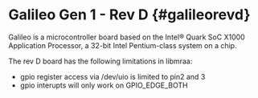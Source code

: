 Galileo Gen 1 - Rev D                            {#galileorevd}
=====================

Galileo is a microcontroller board based on the Intel® Quark SoC X1000
Application Processor, a 32-bit Intel Pentium-class system on a chip.

The rev D board has the following limitations in libmraa:

- gpio register access via /dev/uio is limited to pin2 and 3
- gpio interupts will only work on GPIO_EDGE_BOTH
